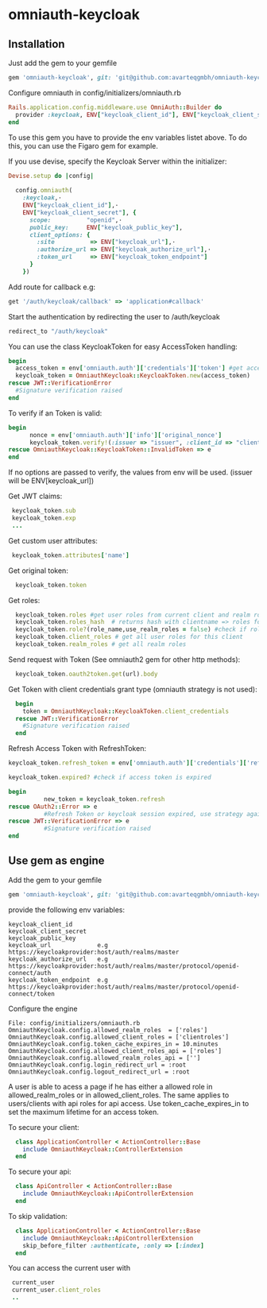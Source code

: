 # omniauth-keycloak


## Installation

Just add the gem to your gemfile
```ruby
gem 'omniauth-keycloak', git: 'git@github.com:avarteqgmbh/omniauth-keycloak.git'
```

Configure omniauth in config/initializers/omniauth.rb
```ruby
Rails.application.config.middleware.use OmniAuth::Builder do
  provider :keycloak, ENV["keycloak_client_id"], ENV["keycloak_client_secret"], scope: "openid", public_key: ENV["keycloak_public_key"],client_options: {:site => ENV["keycloak_url"], :authorize_url => ENV["keycloak_authorize_url"], :token_url => ENV["keycloak_token_endpoint"]}
end
```

To use this gem you have to provide the env variables listet above. To do this, you can use the Figaro gem for example.

If you use devise, specify the Keycloak Server within the initializer:

```ruby
Devise.setup do |config|                                          
                                                                  
  config.omniauth(                                                
    :keycloak,·                                                   
    ENV["keycloak_client_id"],·                                   
    ENV["keycloak_client_secret"], {                              
      scope:          "openid",·                                  
      public_key:     ENV["keycloak_public_key"],                 
      client_options: {                                           
        :site          => ENV["keycloak_url"],·                  
        :authorize_url => ENV["keycloak_authorize_url"],·         
        :token_url     => ENV["keycloak_token_endpoint"]               
      }                                                           
    })                                                            
```

Add route for callback e.g:

```ruby
get '/auth/keycloak/callback' => 'application#callback'
```
Start the authentication by redirecting the user to /auth/keycloak
```ruby
redirect_to "/auth/keycloak" 
```


You can use the class KeycloakToken for easy AccessToken handling:

```ruby
begin
  access_token = env['omniauth.auth']['credentials']['token'] #get acces Token from omniauth in callback
  keycloak_token = OmniauthKeycloak::KeycloakToken.new(access_token)
rescue JWT::VerificationError
  #Signature verification raised
end
```   

To verify if an Token is valid:
```ruby
begin
      nonce = env['omniauth.auth']['info']['original_nonce']
      keycloak_token.verify!(:issuer => "issuer", :client_id => "clientid", nonce: nonce)
rescue OmniauthKeycloak::KeycloakToken::InvalidToken => e
end
``` 
If no options are passed to verify, the values from env will be used. (issuer will be ENV[keycloak_url])

Get JWT claims:
```ruby
 keycloak_token.sub
 keycloak_token.exp
 ...
``` 

Get custom user attributes:
```ruby
 keycloak_token.attributes['name']
``` 

Get original token:
```ruby
  keycloak_token.token
``` 

Get roles:
```ruby
  keycloak_token.roles #get user roles from current client and realm roles 
  keycloak_token.roles_hash  # returns hash with clientname => roles for all clients
  keycloak_token.role?(role_name,use_realm_roles = false) #check if role exist, with or without realm roles
  keycloak_token.client_roles # get all user roles for this client
  keycloak_token.realm_roles # get all realm roles
```

Send request with Token (See omniauth2 gem for other http methods):
```ruby
  keycloak_token.oauth2token.get(url).body
```

Get Token with client credentials grant type (omniauth strategy is not used):
```ruby
  begin
    token = OmniauthKeycloak::KeycloakToken.client_credentials
  rescue JWT::VerificationError
    #Signature verification raised
  end
```


Refresh Access Token with RefreshToken:

```ruby
keycloak_token.refresh_token = env['omniauth.auth']['credentials']['refresh_token'] #set refresh Token

keycloak_token.expired? #check if access token is expired

begin
          new_token = keycloak_token.refresh
rescue OAuth2::Error => e
          #Refresh Token or keycloak session expired, use strategy again to get access token
rescue JWT::VerificationError => e
          #Signature verification raised
end

```

## Use gem as engine

Add the gem to your gemfile
```ruby
gem 'omniauth-keycloak', git: 'git@github.com:avarteqgmbh/omniauth-keycloak.git'
```
provide the following env variables:
```
keycloak_client_id
keycloak_client_secret
keycloak_public_key
keycloak_url             e.g https://keycloakprovider:host/auth/realms/master
keycloak_authorize_url   e.g https://keycloakprovider:host/auth/realms/master/protocol/openid-connect/auth
keycloak_token_endpoint  e.g https://keycloakprovider:host/auth/realms/master/protocol/openid-connect/token
```

Configure the engine
```
File: config/initializers/omniauth.rb
OmniauthKeycloak.config.allowed_realm_roles  = ['roles']
OmniauthKeycloak.config.allowed_client_roles = ['clientroles']
OmniauthKeycloak.config.token_cache_expires_in = 10.minutes
OmniauthKeycloak.config.allowed_client_roles_api = ['roles']
OmniauthKeycloak.config.allowed_realm_roles_api = ['']
OmniauthKeycloak.config.login_redirect_url = :root
OmniauthKeycloak.config.logout_redirect_url = :root
```

A user is able to acess a page if he has either a allowed role in allowed_realm_roles or in allowed_client_roles. The same applies to users/clients with api roles for api access.
Use token_cache_expires_in to set the maximum lifetime for an access token.

To secure your client:
```ruby
  class ApplicationController < ActionController::Base
    include OmniauthKeycloak::ControllerExtension
  end
```

To secure your api:
```ruby
  class ApiController < ActionController::Base
    include OmniauthKeycloak::ApiControllerExtension
  end
```

To skip validation:
```ruby
  class ApplicationController < ActionController::Base
    include OmniauthKeycloak::ApiControllerExtension
    skip_before_filter :authenticate, :only => [:index]
  end
```

You can access the current user with
```ruby
 current_user
 current_user.client_roles
 ..
```
